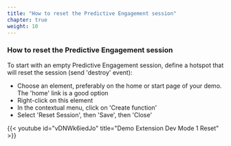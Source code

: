 ```yaml
---
title: "How to reset the Predictive Engagement session"
chapter: true
weight: 10
---
```


### How to reset the Predictive Engagement session

To start with an empty Predictive Engagement session, define a hotspot that will reset the session (send 'destroy' event):

- Choose an element, preferably on the home or start page of your demo. The 'home' link is a good option
- Right-click on this element
- In the contextual menu, click on 'Create function'
- Select 'Reset Session', then 'Save', then 'Close'


{{< youtube id="vDNWk6iedJo" title="Demo Extension Dev Mode 1 Reset" >}}
